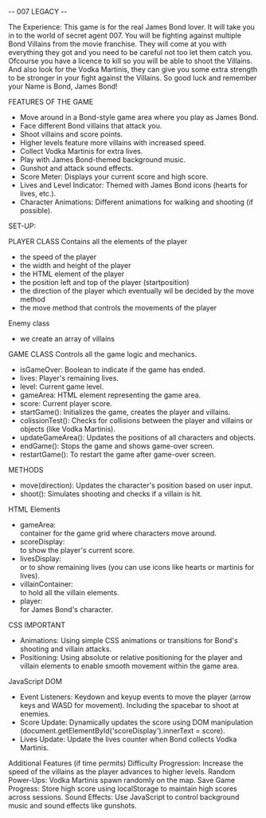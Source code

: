 -- 007 LEGACY --

The Experience:
This game is for the real James Bond lover. It will take you in to the world of secret agent 007.
You will be fighting against multiple Bond Villains from the movie franchise. They will come at you with everything they got and you need to be careful not too let them catch you. Ofcourse you have a licence to kill so you will be able to shoot the Villains. And also look for the Vodka Martinis, they can give you some extra strength to be stronger in your fight against the Villains. So good luck and remember your Name is Bond, James Bond!


FEATURES OF THE GAME
- Move around in a Bond-style game area where you play as James Bond.
- Face different Bond villains that attack you.
- Shoot villains and score points.
- Higher levels feature more villains with increased speed.
- Collect Vodka Martinis for extra lives.
- Play with James Bond-themed background music.
- Gunshot and attack sound effects.
- Score Meter: Displays your current score and high score.
- Lives and Level Indicator: Themed with James Bond icons (hearts for lives, etc.).
- Character Animations: Different animations for walking and shooting (if possible).

SET-UP:

PLAYER CLASS
Contains all the elements of the player
- the speed of the player
- the width and height of the player
- the HTML element of the player
- the position left and top of the player (startposition)
- the direction of the player which eventually wil be decided by the move method
- the move method that controls the movements of the player

Enemy class
- we create an array of villains

GAME CLASS
Controls all the game logic and mechanics.

- isGameOver: Boolean to indicate if the game has ended.
- lives: Player's remaining lives.
- level: Current game level.
- gameArea: HTML element representing the game area.
- score: Current player score.
- startGame(): Initializes the game, creates the player and villains.
- colissionTest(): Checks for collisions between the player and villains or objects (like Vodka Martinis).
- updateGameArea(): Updates the positions of all characters and objects.
- endGame(): Stops the game and shows game-over screen.
- restartGame(): To restart the game after game-over screen.

METHODS
- move(direction): Updates the character's position based on user input.
- shoot(): Simulates shooting and checks if a villain is hit.

HTML Elements
- gameArea: <div> container for the game grid where characters move around.
- scoreDisplay: <div> to show the player's current score.
- livesDisplay: <div> or <span> to show remaining lives (you can use icons like hearts or martinis for lives).
- villainContainer: <div> to hold all the villain elements.
- player: <div> for James Bond's character.

CSS IMPORTANT
- Animations: Using simple CSS animations or transitions for Bond's shooting and villain attacks.
- Positioning: Using absolute or relative positioning for the player and villain elements to enable smooth movement within the game area.

JavaScript DOM
- Event Listeners: Keydown and keyup events to move the player (arrow keys and WASD for movement). Including the spacebar to shoot at enemies.
- Score Update: Dynamically updates the score using DOM manipulation (document.getElementById('scoreDisplay').innerText = score).
- Lives Update: Update the lives counter when Bond collects Vodka Martinis.


Additional Features (if time permits)
Difficulty Progression: Increase the speed of the villains as the player advances to higher levels.
Random Power-Ups: Vodka Martinis spawn randomly on the map.
Save Game Progress: Store high score using localStorage to maintain high scores across sessions.
Sound Effects: Use JavaScript to control background music and sound effects like gunshots.

